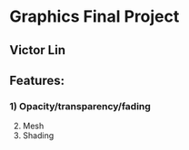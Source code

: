 # Graphics Final Project
## Victor Lin
## Features:
### 1) Opacity/transparency/fading
2) Mesh
3) Shading
